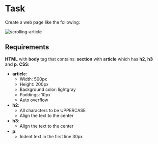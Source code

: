 # Task
Create a web page like the following:

![scrolling-article](https://user-images.githubusercontent.com/85792514/170820903-8de674e6-5e04-4df8-b82b-ccdd59eb22f7.png)

## Requirements
**HTML** with **body** tag that contains: **section** with **article** which has **h2**, **h3** and **p**.
**CSS**:
* **article**:
    * Width: 500px
    * Height: 200px
    * Background color: lightgray
    * Paddings: 10px
    * Auto overflow
* **h2**:
    * All characters to be UPPERCASE
    * Align the text to the center
* **h3**:
    * Align the text to the center
* **p**:
    * Indent text in the first line 30px
